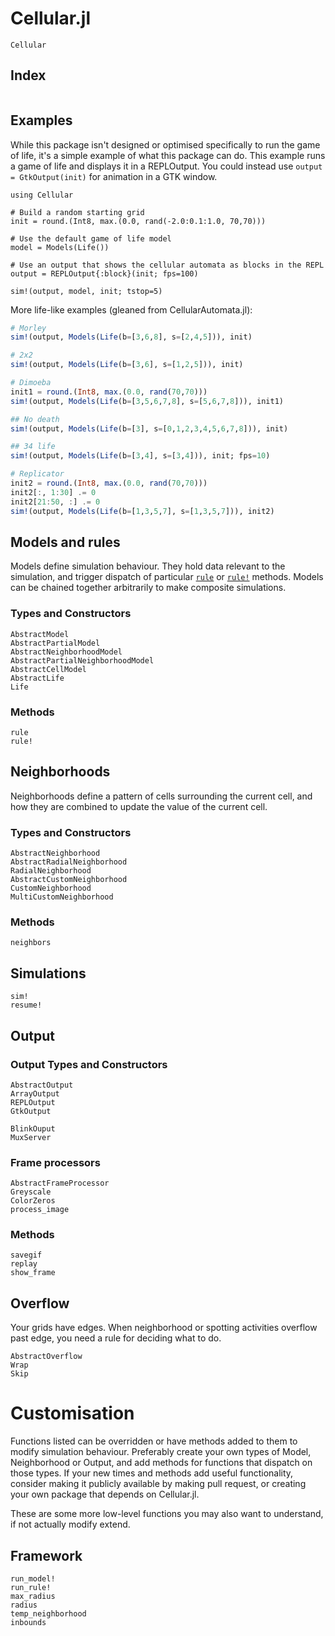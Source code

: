 # Cellular.jl

```@docs
Cellular
```

## Index

```@contents
```

## Examples

While this package isn't designed or optimised specifically to run the game of
life, it's a simple example of what this package can do. This example runs a
game of life and displays it in a REPLOutput. You could instead use `output =
GtkOutput(init)` for animation in a GTK window.

```@example
using Cellular

# Build a random starting grid
init = round.(Int8, max.(0.0, rand(-2.0:0.1:1.0, 70,70)))

# Use the default game of life model
model = Models(Life())

# Use an output that shows the cellular automata as blocks in the REPL
output = REPLOutput{:block}(init; fps=100)

sim!(output, model, init; tstop=5)
```

More life-like examples (gleaned from CellularAutomata.jl):

```julia
# Morley
sim!(output, Models(Life(b=[3,6,8], s=[2,4,5])), init)

# 2x2
sim!(output, Models(Life(b=[3,6], s=[1,2,5])), init)

# Dimoeba
init1 = round.(Int8, max.(0.0, rand(70,70)))
sim!(output, Models(Life(b=[3,5,6,7,8], s=[5,6,7,8])), init1)

## No death
sim!(output, Models(Life(b=[3], s=[0,1,2,3,4,5,6,7,8])), init)

## 34 life
sim!(output, Models(Life(b=[3,4], s=[3,4])), init; fps=10)

# Replicator
init2 = round.(Int8, max.(0.0, rand(70,70)))
init2[:, 1:30] .= 0
init2[21:50, :] .= 0
sim!(output, Models(Life(b=[1,3,5,7], s=[1,3,5,7])), init2)
```


## Models and rules

Models define simulation behaviour. They hold data relevant to the simulation,
and trigger dispatch of particular [`rule`](@ref) or [`rule!`](@ref) methods.
Models can be chained together arbitrarily to make composite simulations.

### Types and Constructors

```@docs
AbstractModel
AbstractPartialModel
AbstractNeighborhoodModel
AbstractPartialNeighborhoodModel
AbstractCellModel
AbstractLife
Life
```

### Methods

```@docs
rule
rule!
```

## Neighborhoods

Neighborhoods define a pattern of cells surrounding the current cell, 
and how they are combined to update the value of the current cell.

### Types and Constructors

```@docs
AbstractNeighborhood
AbstractRadialNeighborhood
RadialNeighborhood
AbstractCustomNeighborhood
CustomNeighborhood
MultiCustomNeighborhood
```

### Methods

```@docs
neighbors
```

## Simulations

```@docs
sim!
resume!
```

## Output

### Output Types and Constructors

```@docs
AbstractOutput
ArrayOutput
REPLOutput
GtkOutput
```
```@docs
BlinkOuput
MuxServer
```

### Frame processors

```@docs
AbstractFrameProcessor
Greyscale
ColorZeros
process_image
```

### Methods

```@docs
savegif
replay
show_frame
```

## Overflow

Your grids have edges. When neighborhood or spotting activities overflow past edge, 
you need a rule for deciding what to do.

```@docs
AbstractOverflow
Wrap
Skip
```

# Customisation

Functions listed can be overridden or have methods added to them to modify
simulation behaviour. Preferably create your own types of Model, Neighborhood or
Output, and add methods for functions that dispatch on those types. If your new
times and methods add useful functionality, consider making it publicly
available by making pull request, or creating your own package that depends on
Cellular.jl.

These are some more low-level functions you may also want to understand, if not
actually modify extend.

## Framework

```@docs
run_model!
run_rule!
max_radius
radius
temp_neighborhood
inbounds
```
